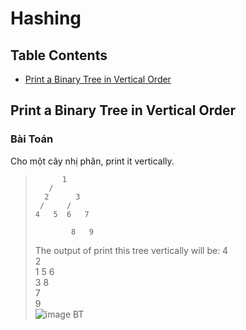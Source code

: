 # Hashing 
## Table Contents
   - [Print a Binary Tree in Vertical Order](#Print-a-Binary-Tree-in-Vertical-Order)
   
## Print a Binary Tree in Vertical Order
### Bài Toán
Cho một cây nhị phân, print it vertically. 
>           1
>        /    
>       2      3
>      /     / 
>     4   5  6   7
>                
>             8   9 
>              
>
> The output of print this tree vertically will be:
> 4 <br/>
> 2 <br/>
> 1 5 6 <br/>
> 3 8 <br/>
> 7 <br/>
> 9 <br/>
![image BT](https://github.com/bigkizd/CompetitiveProgramming/blob/master/Data%20Structure/Hashing/image/print-binary-tree-in-vertical-order.png)
